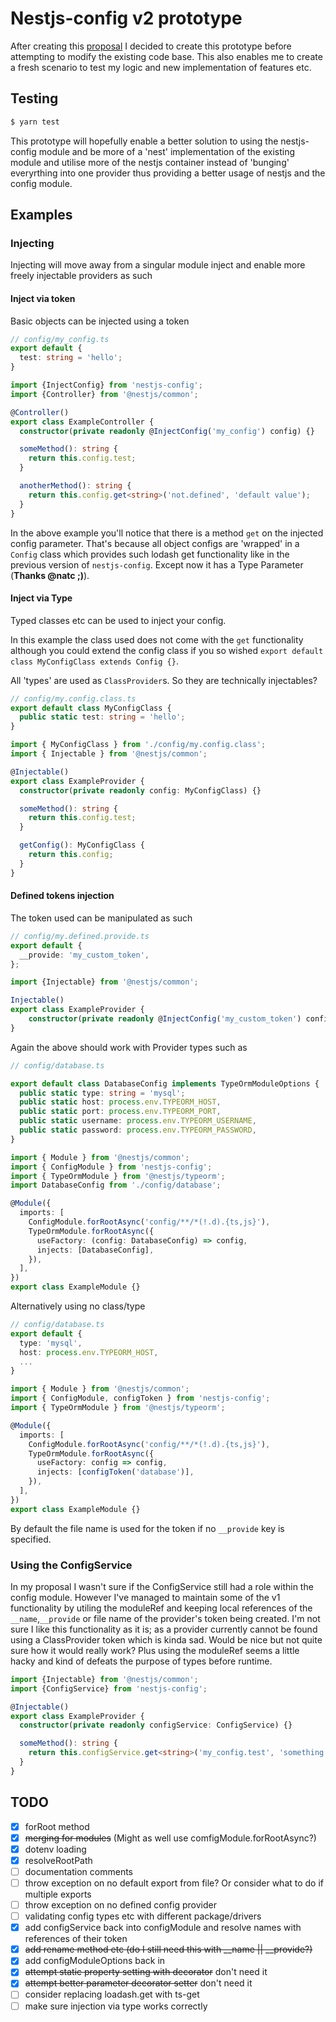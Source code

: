 # Nestjs-config v2 prototype

After creating this [proposal](https://github.com/nestjs-community/nestjs-config/issues/54) I decided to create this prototype before attempting to modify the existing code base. This also enables me to create a fresh scenario to test my logic and new implementation of features etc.

## Testing

```bash
$ yarn test
```

This prototype will hopefully enable a better solution to using the nestjs-config module and be more of a 'nest' implementation of the existing module and utilise more of the nestjs container instead of 'bunging' everyrthing into one provider thus providing a better usage of nestjs and the config module.

## Examples

### Injecting

Injecting will move away from a singular module inject and enable more freely injectable providers as such

#### Inject via token

Basic objects can be injected using a token

```typescript
// config/my_config.ts
export default {
  test: string = 'hello';
}
```

```typescript
import {InjectConfig} from 'nestjs-config';
import {Controller} from '@nestjs/common';

@Controller()
export class ExampleController {
  constructor(private readonly @InjectConfig('my_config') config) {}

  someMethod(): string {
    return this.config.test;
  }

  anotherMethod(): string {
    return this.config.get<string>('not.defined', 'default value');
  }
}
```

In the above example you'll notice that there is a method `get` on the injected config parameter. That's because all object configs are 'wrapped' in a `Config` class which provides such lodash get functionality like in the previous version of `nestjs-config`. Except now it has a Type Parameter (**Thanks @natc ;)**).

#### Inject via Type

Typed classes etc can be used to inject your config. 

In this example the class used does not come with the `get` functionality although you could extend the config class if you so wished `export default class MyConfigClass extends Config {}`.

All 'types' are used as `ClassProvider`s. So they are technically injectables?

```typescript
// config/my.config.class.ts
export default class MyConfigClass {
  public static test: string = 'hello';
}
```

```typescript
import { MyConfigClass } from './config/my.config.class';
import { Injectable } from '@nestjs/common';

@Injectable()
export class ExampleProvider {
  constructor(private readonly config: MyConfigClass) {}

  someMethod(): string {
    return this.config.test;
  }

  getConfig(): MyConfigClass {
    return this.config;
  }
}
```

#### Defined tokens injection

The token used can be manipulated as such

```typescript
// config/my.defined.provide.ts
export default {
  __provide: 'my_custom_token',
};
```

```typescript
import {Injectable} from '@nestjs/common';

Injectable()
export class ExampleProvider {
	constructor(private readonly @InjectConfig('my_custom_token') config) {}
}
```

Again the above should work with Provider types such as

```typescript
// config/database.ts

export default class DatabaseConfig implements TypeOrmModuleOptions {
  public static type: string = 'mysql';
  public static host: process.env.TYPEORM_HOST,
  public static port: process.env.TYPEORM_PORT,
  public static username: process.env.TYPEORM_USERNAME,
  public static password: process.env.TYPEORM_PASSWORD,
}
```

```typescript
import { Module } from '@nestjs/common';
import { ConfigModule } from 'nestjs-config';
import { TypeOrmModule } from '@nestjs/typeorm';
import DatabaseConfig from './config/database';

@Module({
  imports: [
    ConfigModule.forRootAsync('config/**/*(!.d).{ts,js}'),
    TypeOrmModule.forRootAsync({
      useFactory: (config: DatabaseConfig) => config,
      injects: [DatabaseConfig],
    }),
  ],
})
export class ExampleModule {}
```

Alternatively using no class/type

```typescript
// config/database.ts
export default {
  type: 'mysql',
  host: process.env.TYPEORM_HOST,
  ...
}
```

```typescript
import { Module } from '@nestjs/common';
import { ConfigModule, configToken } from 'nestjs-config';
import { TypeOrmModule } from '@nestjs/typeorm';

@Module({
  imports: [
    ConfigModule.forRootAsync('config/**/*(!.d).{ts,js}'),
    TypeOrmModule.forRootAsync({
      useFactory: config => config,
      injects: [configToken('database')],
    }),
  ],
})
export class ExampleModule {}
```

By default the file name is used for the token if no `__provide` key is specified.

### Using the ConfigService

In my proposal I wasn't sure if the ConfigService still had a role within the config module. However I've managed to maintain some of the v1 functionality by utiling the moduleRef and keeping local references of the `__name`,`__provide` or file name of the provider's token being created. I'm not sure I like this functionality as it is; as a provider currently cannot be found using a ClassProvider token which is kinda sad. Would be nice but not quite sure how it would really work? Plus using the moduleRef seems a little hacky and kind of defeats the purpose of types before runtime. 

```typescript
import {Injectable} from '@nestjs/common';
import {ConfigService} from 'nestjs-config';

@Injectable()
export class ExampleProvider {
  constructor(private readonly configService: ConfigService) {}

  someMethod(): string {
    return this.configService.get<string>('my_config.test', 'something that doesn\'t say hello');
  }
}
```

## TODO

- [x] forRoot method
- [x] ~~merging for modules~~ (Might as well use comfigModule.forRootAsync?)
- [x] dotenv loading
- [x] resolveRootPath
- [ ] documentation comments
- [ ] throw exception on no default export from file? Or consider what to do if multiple exports
- [ ] throw exception on no defined config provider
- [ ] validating config types etc with different package/drivers
- [x] add configService back into configModule and resolve names with references of their token 
- [x] ~~add rename method etc (do I still need this with __name || __provide?)~~
- [x] add configModuleOptions back in
- [x] ~~attempt static property setting with decorator~~ don't need it 
- [x] ~~attempt better parameter decorator setter~~ don't need it 
- [ ] consider replacing loadash.get with ts-get
- [ ] make sure injection via type works correctly
